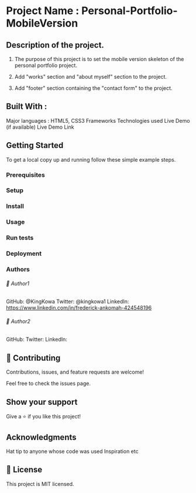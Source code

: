 # Project Name : Personal-Portfolio-MobileVersion

## Description of the project.

1. The purpose of this project is to set the mobile version skeleton of the personal
portfolio project.

2. Add "works" section and "about myself" section to the project.

3. Add "footer" section containing the "contact form" to the project.

## Built With : 
Major languages : HTML5, CSS3
Frameworks
Technologies used
Live Demo (if available)
Live Demo Link

## Getting Started


To get a local copy up and running follow these simple example steps.

### Prerequisites
### Setup
### Install
### Usage
### Run tests
### Deployment
### Authors
###### 👤 Author1

GitHub: @KingKowa
Twitter: @kingkowa1
LinkedIn: https://www.linkedin.com/in/frederick-ankomah-424548196
###### 👤 Author2

GitHub: 
Twitter: 
LinkedIn: 
## 🤝 Contributing
Contributions, issues, and feature requests are welcome!

Feel free to check the issues page.

## Show your support
Give a ⭐️ if you like this project!

## Acknowledgments
Hat tip to anyone whose code was used
Inspiration
etc
## 📝 License
This project is MIT licensed.